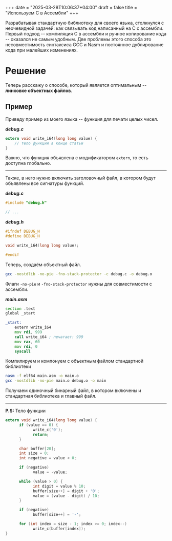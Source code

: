 +++
date = "2025-03-28T10:06:37+04:00"
draft = false
title = "Используем C в Ассембли"
+++

Разрабатывая стандартную библиотеку для своего языка, столкнулся с неочевидной задачей: как связывать код написанный на C с ассембли. Первый подход -- компиляция C в ассембли и ручное копирование кода -- оказался не самым удобным. Две проблемы этого способа это несовместимость синтаксиса GCC и Nasm и постоянное дублирование кода при малейших изменениях.

# Решение

Теперь расскажу о способе, который является оптимальным -- **линковке объектных файлов**.

## Пример

Приведу пример из моего языка -- функция для печати целых чисел.

**_debug.c_**

```c
extern void write_i64(long long value) {
    // тело функции в конце статьи
}
```

Важно, что функция объявлена с модификатором `extern`, то есть доступна глобально.

---

Также, в него нужно включить заголовочный файл, в котором будут объявлены все сигнатуры функций.

**_debug.c_**

```c
#include "debug.h"

// ...
```

**_debug.h_**

```c
#ifndef DEBUG_H
#define DEBUG_H

void write_i64(long long value);

#endif
```

Теперь, создаём объектный файл.

```sh
gcc -nostdlib -no-pie -fno-stack-protector -c debug.c -o debug.o
```

Флаги `-no-pie` и `-fno-stack-protector` нужны для совместимости с ассембли.

**_main.asm_**

```asm
section .text
global _start

_start:
    extern write_i64
    mov rdi, 999
    call write_i64 ; печатает: 999
    mov rax, 60
    mov rdi, 0
    syscall
```

Компилируем и компонуем с объектным файлом стандартной библиотеки

```sh
nasm -f elf64 main.asm -o main.o
gcc -nostdlib -no-pie main.o debug.o -o main
```

Получаем одиночный бинарный файл, в котором включены и стандартная библиотека и главный файл.

---

**P.S:** Тело функции

```c
extern void write_i64(long long value) {
      if (value == 0) {
            write_c('0');
            return;
      }

      char buffer[20];
      int size = 0;
      int negative = value < 0;

      if (negative)
            value = -value;

      while (value > 0) {
            int digit = value % 10;
            buffer[size++] = digit + '0';
            value = (value - digit) / 10;
      }

      if (negative)
            buffer[size++] = '-';

      for (int index = size - 1; index >= 0; index--)
            write_c(buffer[index]);
}
```
